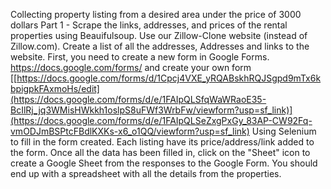 Collecting property listing from a desired area under the price of 3000 dollars
Part 1 - Scrape the links, addresses, and prices of the rental properties using Beauifulsoup. 
Use our Zillow-Clone website (instead of Zillow.com). 
Create a list of all the addresses, Addresses and links to the website.
First, you need to create a new form in Google Forms.
https://docs.google.com/forms/ and create your own form
[[https://docs.google.com/forms/d/1Cpcj4VXE_yRQABskhRQJSgpd9mTx6kbpigpkFAxmoHs/edit](https://docs.google.com/forms/d/e/1FAIpQLSfqWaWRaoE35-BcIlRj_jq3WMisHWkkh1oslpS8uFWf3WrbFw/viewform?usp=sf_link)](https://docs.google.com/forms/d/e/1FAIpQLSeZxgPxGy_83AP-CW92Fq-vmODJmBSPtcFBdlKXKs-x6_o1QQ/viewform?usp=sf_link)
Using Selenium to fill in the form created. Each listing have its price/address/link added to the form. 
Once all the data has been filled in, click on the "Sheet" icon to create a Google Sheet from the responses to the Google Form. You should end up with a spreadsheet with all the details from the properties.

